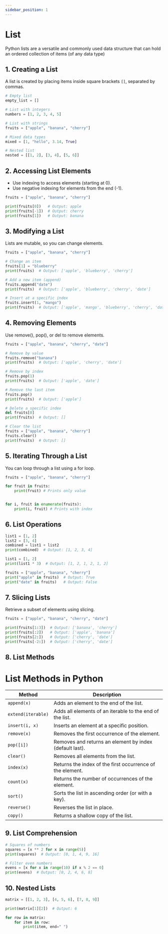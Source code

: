 ```yaml
---
sidebar_position: 1
---
```


# List

Python lists are a versatile and commonly used data structure that can hold an ordered collection of items (of any data type)

## 1. Creating a List

A list is created by placing items inside square brackets `[]`, separated by commas.

```python
# Empty list
empty_list = []

# List with integers
numbers = [1, 2, 3, 4, 5]

# List with strings
fruits = ["apple", "banana", "cherry"]

# Mixed data types
mixed = [1, "hello", 3.14, True]

# Nested list
nested = [[1, 2], [3, 4], [5, 6]]
```

## 2. Accessing List Elements

- Use indexing to access elements (starting at 0).
- Use negative indexing for elements from the end (-1).

```python
fruits = ["apple", "banana", "cherry"]

print(fruits[0])   # Output: apple
print(fruits[-1])  # Output: cherry
print(fruits[1])   # Output: banana
```

## 3. Modifying a List

Lists are mutable, so you can change elements.

```python
fruits = ["apple", "banana", "cherry"]

# Change an item
fruits[1] = "blueberry"
print(fruits)  # Output: ['apple', 'blueberry', 'cherry']

# Add a new item (append)
fruits.append("date")
print(fruits)  # Output: ['apple', 'blueberry', 'cherry', 'date']

# Insert at a specific index
fruits.insert(1, "mango")
print(fruits)  # Output: ['apple', 'mango', 'blueberry', 'cherry', 'date']
```

## 4. Removing Elements

Use remove(), pop(), or del to remove elements.

```python
fruits = ["apple", "banana", "cherry", "date"]

# Remove by value
fruits.remove("banana")
print(fruits)  # Output: ['apple', 'cherry', 'date']

# Remove by index
fruits.pop(1)
print(fruits)  # Output: ['apple', 'date']

# Remove the last item
fruits.pop()
print(fruits)  # Output: ['apple']

# Delete a specific index
del fruits[0]
print(fruits)  # Output: []

# Clear the list
fruits = ["apple", "banana", "cherry"]
fruits.clear()
print(fruits)  # Output: []
```

## 5. Iterating Through a List

You can loop through a list using a for loop.

```python
fruits = ["apple", "banana", "cherry"]

for fruit in fruits:
    print(fruit) # Prints only value


for i, fruit in enumerate(fruits):
    print(i, fruit) # Prints with index

```

## 6. List Operations

```python
list1 = [1, 2]
list2 = [3, 4]
combined = list1 + list2
print(combined)  # Output: [1, 2, 3, 4]

list1 = [1, 2]
print(list1 * 3)  # Output: [1, 2, 1, 2, 1, 2]

fruits = ["apple", "banana", "cherry"]
print("apple" in fruits)  # Output: True
print("date" in fruits)   # Output: False

```

## 7. Slicing Lists

Retrieve a subset of elements using slicing.

```python
fruits = ["apple", "banana", "cherry", "date"]

print(fruits[1:3])  # Output: ['banana', 'cherry']
print(fruits[:2])   # Output: ['apple', 'banana']
print(fruits[2:])   # Output: ['cherry', 'date']
print(fruits[-2:])  # Output: ['cherry', 'date']
```

## 8. List Methods

# List Methods in Python

| **Method**         | **Description**                                           |
| ------------------ | --------------------------------------------------------- |
| `append(x)`        | Adds an element to the end of the list.                   |
| `extend(iterable)` | Adds all elements of an iterable to the end of the list.  |
| `insert(i, x)`     | Inserts an element at a specific position.                |
| `remove(x)`        | Removes the first occurrence of the element.              |
| `pop([i])`         | Removes and returns an element by index (default last).   |
| `clear()`          | Removes all elements from the list.                       |
| `index(x)`         | Returns the index of the first occurrence of the element. |
| `count(x)`         | Returns the number of occurrences of the element.         |
| `sort()`           | Sorts the list in ascending order (or with a key).        |
| `reverse()`        | Reverses the list in place.                               |
| `copy()`           | Returns a shallow copy of the list.                       |

## 9. List Comprehension

```python
# Squares of numbers
squares = [x ** 2 for x in range(5)]
print(squares)  # Output: [0, 1, 4, 9, 16]

# Filter even numbers
evens = [x for x in range(10) if x % 2 == 0]
print(evens)  # Output: [0, 2, 4, 6, 8]
```

## 10. Nested Lists

```python
matrix = [[1, 2, 3], [4, 5, 6], [7, 8, 9]]

print(matrix[1][2])  # Output: 6

for row in matrix:
    for item in row:
        print(item, end=" ")

```
